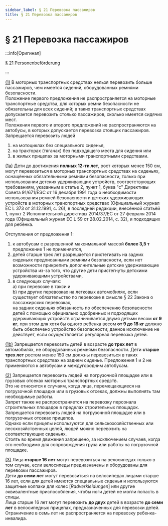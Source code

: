 ```yaml
---
sidebar_label: § 21 Перевозка пассажиров
title: § 21 Перевозка пассажиров
---
```


<VerifiedTranslationIcon />

# § 21 Перевозка пассажиров

:::info[Оригинал]

[§ 21 Personenbeförderung](https://www.gesetze-im-internet.de/stvo_2013/__21.html)

:::


<span id="1">[(1)](#1)</span> В моторных транспортных средствах нельзя перевозить больше пассажиров, чем имеется сидений,
оборудованных ремнями безопасности.  
Положение первого предложения не распространяется на моторные транспортные средства, для которых ремни безопасности не обязательны для всех сидений; в таких транспортных средствах допускается перевозить столько пассажиров, сколько имеется сидячих мест.  
Положения первого и второго предложений не распространяются на автобусы, в которых допускается перевозка стоящих пассажиров.  
Запрещается перевозить людей
1. на мотоциклах без специального сиденья,
2. на тракторах (тягачах) без подходящего места для сидения или
3. в жилых прицепах за моторными транспортными средствами.


<span id="1a">[(1a)](#1a)</span> Дети до достижения **полных 12-ти лет**, рост которых менее 150 см, могут перевозиться в моторных транспортных средствах на сиденьях, оснащённых обязательными ремнями безопасности, только при использовании детских удерживающих устройств, соответствующих требованиям, указанным в статье 2, пункт 1, буква "с" Директивы Совета 91/671/ЕЭС от 16 декабря 1991 года о необходимости использования ремней безопасности и детских удерживающих устройств в моторных транспортных средствах (Официальный журнал ЕС L 373 от 31.12.1991, с. 26), в последней редакции, внесённой статьёй 1, пункт 2 Исполнительной директивы 2014/37/ЕС от 27 февраля 2014 года (Официальный журнал ЕС L 59 от 28.02.2014, с. 32), и подходящих для ребёнка.  

Отступления от предложения 1:
1. к автобусам с разрешенной максимальной массой **более 3,5 т** предложение 1 не применяется,
2. детей старше трех лет разрешается пристегивать на задних сиденьях предписанными
ремнями безопасности, если нет возможности прикрепить дополнительные детские
удерживающие устройства из-за того, что другие дети пристегнуты детскими
удерживающими устройствами,
3. в следующих случаях:  
a) при перевозке в такси и  
b) при других перевозках на легковых автомобилях, если существует обязательство по
перевозке в смысле § 22 Закона о пассажирских перевозках,  
на задних сиденьях обязанность по обеспечению безопасности детей с помощью официально одобренных и подходящих удерживающих устройств ограничивается двумя детьми весом **от 9 кг**, при этом для хотя бы одного ребенка весом **от 9 до 18 кг** должно быть обеспечено устройство безопасности; данное исключение не действует, если осуществляется регулярная перевозка детей. 


<span id="1b">[(1b)](#1b)</span> Запрещается перевозить детей в возрасте **до трех лет** в автомобилях, не оборудованных ремнями
безопасности. Дети **старше трех лет** ростом менее 150 см должны перевозиться в таких транспортных
средствах на заднем сиденье. Предложения 1 и 2 не применяются к автобусам и междугородним
автобусам.


<span id="2">[(2)](#2)</span> Запрещается перевозить людей на погрузочной площадке или в грузовых отсеках моторных транспортных
средств.  
Это не относится к случаям, когда лица, перемещающиеся на погрузочной площадке или в
грузовых отсеках, должны выполнять там необходимые работы.  
Запрет также не распространяется на перевозку персонала строительных площадок в пределах строительных площадок.  
Запрещается перевозить людей на погрузочной площадке или в погрузочных отсеках прицепов.  
Однако если прицепы используются для сельскохозяйственных или лесохозяйственных целей, людей можно перевозить на
соответствующих сиденьях.  
Стоять во время движения запрещено, за исключением случаев, когда это необходимо для сопровождения груза или работы на погрузочной площадке.


<span id="3">[(3)](#3)</span> Лица **старше 16 лет** могут перевозиться на велосипедах только в том случае, если 
велосипеды предназначены и оборудованы для перевозки пассажиров.  
Дети **до семи лет** могут 
перевозиться на велосипедах лицами старше 16 лет, если для детей имеются специальные сиденья и используются 
защитные колпаки для колес [*Radverkleidungen*] или другие эквивалентные приспособления, чтобы ноги
детей не могли попасть в спицы.  
Лица старше 16 лет могут перевозить **до двух** детей в возрасте **до семи лет** 
в велосипедных прицепах, предназначенных для перевозки детей.  
Ограничение в семь лет не распространяется на перевозку ребенка-инвалида.
